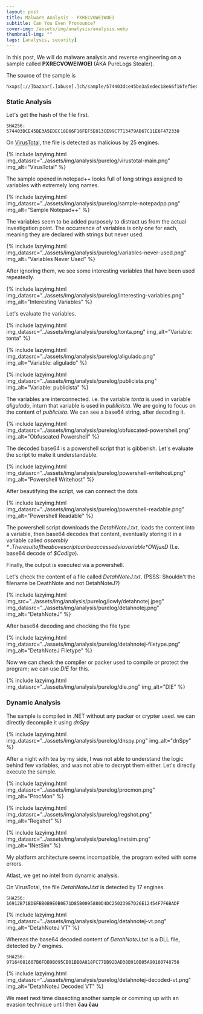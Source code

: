 ```yaml
---
layout: post
title: Malware Analysis - PXRECVOWEIWOEI
subtitle: Can You Even Pronounce?
cover-img: /assets/img/analysis/analysis.webp
thumbnail-img: ""
tags: [analysis, security]
---
```

In this post, We will do malware analysis and reverse engineering on a sample called **PXRECVOWEIWOEI** (AKA PureLogs Stealer).

The source of the sample is

~~~
hxxps[://]bazaar[.]abuse[.]ch/sample/574403dce45be3a5edec18e66f16fef5e013ce99c7713479ab67c11e6f472330/#intel
~~~

### Static Analysis

Let's get the hash of the file first.

~~~
SHA256: 574403DCE45BE3A5EDEC18E66F16FEF5E013CE99C7713479AB67C11E6F472330
~~~

On [VirusTotal](https://www.virustotal.com/gui/file/574403dce45be3a5edec18e66f16fef5e013ce99c7713479ab67c11e6f472330/detection), the file is detected as malicious by 25 engines.

{% include lazyimg.html img_datasrc="../assets/img/analysis/purelog/virustotal-main.png" img_alt="VirusTotal" %}

The sample opened in notepad++ looks full of long strings assigned to variables with extremely long names.

{% include lazyimg.html img_datasrc="../assets/img/analysis/purelog/sample-notepadpp.png" img_alt="Sample Notepad++" %}

The variables seem to be added purposely to distract us from the actual investigation point. The occurrence of variables is only one for each, meaning they are declared with strings but never used.

{% include lazyimg.html img_datasrc="../assets/img/analysis/purelog/variables-never-used.png" img_alt="Variables Never Used" %}

After ignoring them, we see some interesting variables that have been used repeatedly. 

{% include lazyimg.html img_datasrc="../assets/img/analysis/purelog/interesting-variables.png" img_alt="Interesting Variables" %}

Let's evaluate the variables.

{% include lazyimg.html img_datasrc="../assets/img/analysis/purelog/tonta.png" img_alt="Variable: tonta" %}

{% include lazyimg.html img_datasrc="../assets/img/analysis/purelog/aligulado.png" img_alt="Variable: aligulado" %}

{% include lazyimg.html img_datasrc="../assets/img/analysis/purelog/publicista.png" img_alt="Variable: publicista" %}

The variables are interconnected. i.e. the variable *tonta* is used in variable *aligulado*, inturn that variable is used in *publicista*.
We are going to focus on the content of *publicista*. We can see a base64 string, after decoding it.

{% include lazyimg.html img_datasrc="../assets/img/analysis/purelog/obfuscated-powershell.png" img_alt="Obfuscated Powershell" %}

The decoded base64 is a powershell script that is gibberish. Let's evaluate the script to make it understandable.

{% include lazyimg.html img_datasrc="../assets/img/analysis/purelog/powershell-writehost.png" img_alt="Powershell Writehost" %}

After beautifying the script, we can connect the dots

{% include lazyimg.html img_datasrc="../assets/img/analysis/purelog/powershell-readable.png" img_alt="Powershell Readable" %}

The powershell script downloads the *DetahNoteJ.txt*, loads the content into a variable, then base64 decodes that content, eventually storing it in a variable called *$assembly*. The result of the above script can be accessed via variable *$OWjuxD* (I.e. base64 decode of *$Codigo*).

Finally, the output is executed via a powershell.

Let's check the content of a file called *DetahNoteJ.txt*. (PSSS: Shouldn't the filename be DeathNote and not DetahNoteJ?)

{% include lazyimg.html img_src="../assets/img/analysis/purelog/lowly/detahnotej.jpeg" img_datasrc="../assets/img/analysis/purelog/detahnotej.png" img_alt="DetahNoteJ" %}

After base64 decoding and checking the file type

{% include lazyimg.html img_datasrc="../assets/img/analysis/purelog/detahnotej-filetype.png" img_alt="DetahNoteJ Filetype" %}

Now we can check the compiler or packer used to compile or protect the program; we can use *DIE* for this.

{% include lazyimg.html img_datasrc="../assets/img/analysis/purelog/die.png" img_alt="DIE" %}

### Dynamic Analysis

The sample is compiled in .NET without any packer or crypter used. we can directly decompile it using *dnSpy*

{% include lazyimg.html img_datasrc="../assets/img/analysis/purelog/dnspy.png" img_alt="dnSpy" %}

After a night with tea by my side, I was not able to understand the logic behind few variables, and was not able to decrypt them either. Let's directly execute the sample.

{% include lazyimg.html img_datasrc="../assets/img/analysis/purelog/procmon.png" img_alt="ProcMon" %}

{% include lazyimg.html img_datasrc="../assets/img/analysis/purelog/regshot.png" img_alt="Regshot" %}

{% include lazyimg.html img_datasrc="../assets/img/analysis/purelog/inetsim.png" img_alt="INetSim" %}

My platform architecture seems incompatible, the program exited with some errors. 

Atlast, we get no intel from dynamic analysis.

On VirusTotal, the file *DetahNoteJ.txt* is detected by 17 engines.

~~~
SHA256: 16912B71BDEFBB0B9E0B0E71D85B0095880D4DC250239E7D26E12454F7F6BADF
~~~

{% include lazyimg.html img_datasrc="../assets/img/analysis/purelog/detahnotej-vt.png" img_alt="DetahNoteJ VT" %}

Whereas the base64 decoded content of *DetahNoteJ.txt* is a DLL file, detected by 7 engines.

~~~
SHA256: 97164081607B6FDB9B095CB01BB0A818FC77DB92DAD38B910B05A90160748756
~~~

{% include lazyimg.html img_datasrc="../assets/img/analysis/purelog/detahnotej-decoded-vt.png" img_alt="DetahNoteJ Decoded VT" %}

We meet next time dissecting another sample or comming up with an evasion technique until then **čau čau**
































